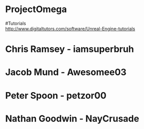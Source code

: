# ProjectOmega
#Tutorials
<BR> http://www.digitaltutors.com/software/Unreal-Engine-tutorials
# Chris Ramsey - iamsuperbruh
# Jacob Mund - Awesomee03
# Peter Spoon - petzor00
# Nathan Goodwin - NayCrusade
